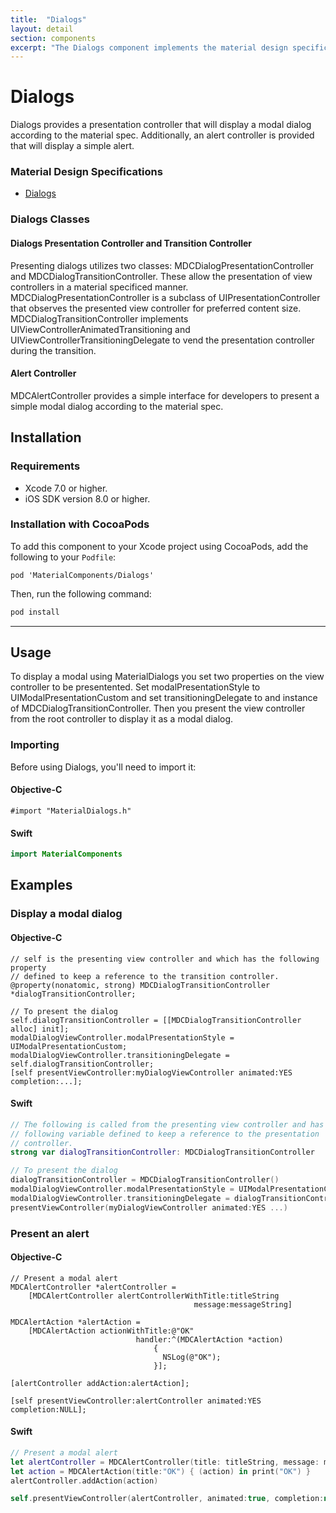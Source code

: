 ```yaml
---
title:  "Dialogs"
layout: detail
section: components
excerpt: "The Dialogs component implements the material design specifications for modal presentations."
---
```


# Dialogs

Dialogs provides a presentation controller that will display a modal dialog according to the
material spec. Additionally, an alert controller is provided that will display a simple alert.

### Material Design Specifications

<ul class="icon-list">
<li class="icon-link"><a href="https://material.google.com/components/dialogs.html">Dialogs</a></li>
</ul>

### Dialogs Classes

#### Dialogs Presentation Controller and Transition Controller

Presenting dialogs utilizes two classes: MDCDialogPresentationController and
MDCDialogTransitionController. These allow the presentation of view controllers in a material
specificed manner. MDCDialogPresentationController is a subclass of UIPresentationController
that observes the presented view controller for preferred content size.
MDCDialogTransitionController implements UIViewControllerAnimatedTransitioning and
UIViewControllerTransitioningDelegate to vend the presentation controller during the transition.

#### Alert Controller

MDCAlertController provides a simple interface for developers to present a simple modal dialog
according to the material spec.

## Installation

### Requirements

- Xcode 7.0 or higher.
- iOS SDK version 8.0 or higher.

### Installation with CocoaPods

To add this component to your Xcode project using CocoaPods, add the following to your `Podfile`:

~~~
pod 'MaterialComponents/Dialogs'
~~~

Then, run the following command:

~~~ bash
pod install
~~~

- - -

## Usage

To display a modal using MaterialDialogs you set two properties on the view controller to be
presentented. Set modalPresentationStyle to UIModalPresentationCustom and set
transitioningDelegate to and instance of MDCDialogTransitionController. Then you present the
view controller from the root controller to display it as a modal dialog.

### Importing

Before using Dialogs, you'll need to import it:

#### Objective-C

~~~ objc
#import "MaterialDialogs.h"
~~~

#### Swift

~~~ swift
import MaterialComponents
~~~

## Examples

### Display a modal dialog

#### Objective-C

~~~ objc
// self is the presenting view controller and which has the following property
// defined to keep a reference to the transition controller.
@property(nonatomic, strong) MDCDialogTransitionController *dialogTransitionController;

// To present the dialog
self.dialogTransitionController = [[MDCDialogTransitionController alloc] init];
modalDialogViewController.modalPresentationStyle = UIModalPresentationCustom;
modalDialogViewController.transitioningDelegate = self.dialogTransitionController;
[self presentViewController:myDialogViewController animated:YES completion:...];

~~~

#### Swift

~~~ swift
// The following is called from the presenting view controller and has the
// following variable defined to keep a reference to the presentation
// controller.
strong var dialogTransitionController: MDCDialogTransitionController

// To present the dialog
dialogTransitionController = MDCDialogTransitionController()
modalDialogViewController.modalPresentationStyle = UIModalPresentationCustom
modalDialogViewController.transitioningDelegate = dialogTransitionController
presentViewController(myDialogViewController animated:YES ...)

~~~

### Present an alert

#### Objective-C

~~~ objc
// Present a modal alert
MDCAlertController *alertController =
    [MDCAlertController alertControllerWithTitle:titleString
                                         message:messageString]

MDCAlertAction *alertAction =
    [MDCAlertAction actionWithTitle:@"OK"
                            handler:^(MDCAlertAction *action)
                                {
                                  NSLog(@"OK");
                                }];

[alertController addAction:alertAction];

[self presentViewController:alertController animated:YES completion:NULL];

~~~

#### Swift

~~~ swift
// Present a modal alert
let alertController = MDCAlertController(title: titleString, message: messageString)
let action = MDCAlertAction(title:"OK") { (action) in print("OK") }
alertController.addAction(action)

self.presentViewController(alertController, animated:true, completion:nil)

~~~
